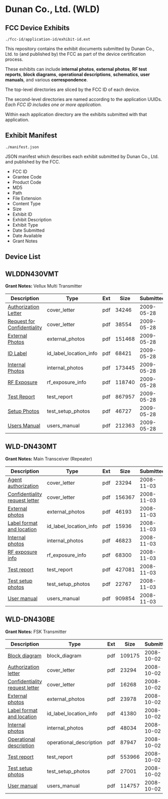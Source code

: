 # Dunan Co., Ltd. (WLD)
## FCC Device Exhibits

```
./fcc-id/application-id/exhibit-id.ext
```

This repository contains the exhibit documents submitted by Dunan Co., Ltd. to (and published by) the FCC as part of the device certification process.

These exhibits can include **internal photos**, **external photos**, **RF test reports**, **block diagrams**, **operational descriptions**, **schematics**, **user manuals**, and various **correspondence**.

The top-level directories are sliced by the FCC ID of each device.

The second-level directories are named according to the application UUIDs. *Each FCC ID includes one or more application.*

Within each application directory are the exhibits submitted with that application. 

## Exhibit Manifest

```
./manifest.json
```

JSON manifest which describes each exhibit submitted by Dunan Co., Ltd. and published by the FCC.

- FCC ID
- Grantee Code
- Product Code
- MD5
- Path
- File Extension
- Content Type
- Size
- Exhibit ID
- Exhibit Description
- Exhibit Type
- Date Submitted
- Date Available
- Grant Notes

## Device List
## WLDDN430VMT
**Grant Notes:** Vellux Multi Transmitter

| Description | Type | Ext | Size | Submitted | Available |
| ----------- | ---- | --- | ---- | --------- | --------- |
| [Authorization Letter](WLDDN430VMT/50eae54175f2b5e2ba6dae5fee7c64ae/1116759.pdf) | cover_letter | pdf | 34246 | 2009-05-28 | 2009-05-28 |
| [Request for Confidentiality](WLDDN430VMT/50eae54175f2b5e2ba6dae5fee7c64ae/1116760.pdf) | cover_letter | pdf | 38554 | 2009-05-28 | 2009-05-28 |
| [External Photos](WLDDN430VMT/50eae54175f2b5e2ba6dae5fee7c64ae/1116762.pdf) | external_photos | pdf | 151468 | 2009-05-28 | 2009-05-28 |
| [ID Label](WLDDN430VMT/50eae54175f2b5e2ba6dae5fee7c64ae/1116763.pdf) | id_label_location_info | pdf | 68421 | 2009-05-28 | 2009-05-28 |
| [Internal Photos](WLDDN430VMT/50eae54175f2b5e2ba6dae5fee7c64ae/1116764.pdf) | internal_photos | pdf | 173445 | 2009-05-28 | 2009-05-28 |
| [RF Exposure](WLDDN430VMT/50eae54175f2b5e2ba6dae5fee7c64ae/1116761.pdf) | rf_exposure_info | pdf | 118740 | 2009-05-28 | 2009-05-28 |
| [Test Report](WLDDN430VMT/50eae54175f2b5e2ba6dae5fee7c64ae/1116765.pdf) | test_report | pdf | 867957 | 2009-05-28 | 2009-05-28 |
| [Setup Photos](WLDDN430VMT/50eae54175f2b5e2ba6dae5fee7c64ae/1116766.pdf) | test_setup_photos | pdf | 46727 | 2009-05-28 | 2009-05-28 |
| [Users Manual](WLDDN430VMT/50eae54175f2b5e2ba6dae5fee7c64ae/1116767.pdf) | users_manual | pdf | 212363 | 2009-05-28 | 2009-05-28 |
## WLD-DN430MT
**Grant Notes:** Main Transceiver (Repeater)

| Description | Type | Ext | Size | Submitted | Available |
| ----------- | ---- | --- | ---- | --------- | --------- |
| [Agent authorization](WLD-DN430MT/d110387fb8a74d27c2e0b13d2706366f/1010063.pdf) | cover_letter | pdf | 23294 | 2008-11-03 | 2008-11-03 |
| [Confidentiality request letter](WLD-DN430MT/d110387fb8a74d27c2e0b13d2706366f/1025313.pdf) | cover_letter | pdf | 156367 | 2008-11-03 | 2008-11-03 |
| [External photos](WLD-DN430MT/d110387fb8a74d27c2e0b13d2706366f/1025314.pdf) | external_photos | pdf | 46193 | 2008-11-03 | 2008-11-03 |
| [Label format and location](WLD-DN430MT/d110387fb8a74d27c2e0b13d2706366f/1025316.pdf) | id_label_location_info | pdf | 15936 | 2008-11-03 | 2008-11-03 |
| [Internal photos](WLD-DN430MT/d110387fb8a74d27c2e0b13d2706366f/1025315.pdf) | internal_photos | pdf | 46823 | 2008-11-03 | 2008-11-03 |
| [RF exposure info](WLD-DN430MT/d110387fb8a74d27c2e0b13d2706366f/1025320.pdf) | rf_exposure_info | pdf | 68300 | 2008-11-03 | 2008-11-03 |
| [Test report](WLD-DN430MT/d110387fb8a74d27c2e0b13d2706366f/1025322.pdf) | test_report | pdf | 427081 | 2008-11-03 | 2008-11-03 |
| [Test setup photos](WLD-DN430MT/d110387fb8a74d27c2e0b13d2706366f/1025323.pdf) | test_setup_photos | pdf | 22767 | 2008-11-03 | 2008-11-03 |
| [User manual](WLD-DN430MT/d110387fb8a74d27c2e0b13d2706366f/1025317.pdf) | users_manual | pdf | 909854 | 2008-11-03 | 2008-11-03 |
## WLD-DN430BE
**Grant Notes:** FSK Transmitter

| Description | Type | Ext | Size | Submitted | Available |
| ----------- | ---- | --- | ---- | --------- | --------- |
| [Block diagram](WLD-DN430BE/bbab11d797705181c945a140cb8d0174/1010064.pdf) | block_diagram | pdf | 109175 | 2008-10-02 | 2008-10-02 |
| [Authorization letter](WLD-DN430BE/bbab11d797705181c945a140cb8d0174/1010063.pdf) | cover_letter | pdf | 23294 | 2008-10-02 | 2008-10-02 |
| [Confidentiality request letter](WLD-DN430BE/bbab11d797705181c945a140cb8d0174/1010065.pdf) | cover_letter | pdf | 16268 | 2008-10-02 | 2008-10-02 |
| [External photos](WLD-DN430BE/bbab11d797705181c945a140cb8d0174/1010066.pdf) | external_photos | pdf | 23978 | 2008-10-02 | 2008-10-02 |
| [Label format and location](WLD-DN430BE/bbab11d797705181c945a140cb8d0174/1010068.pdf) | id_label_location_info | pdf | 41380 | 2008-10-02 | 2008-10-02 |
| [Internal photos](WLD-DN430BE/bbab11d797705181c945a140cb8d0174/1010067.pdf) | internal_photos | pdf | 48034 | 2008-10-02 | 2008-10-02 |
| [Operational description](WLD-DN430BE/bbab11d797705181c945a140cb8d0174/1010070.pdf) | operational_description | pdf | 87947 | 2008-10-02 | 2008-10-02 |
| [Test report](WLD-DN430BE/bbab11d797705181c945a140cb8d0174/1010074.pdf) | test_report | pdf | 553966 | 2008-10-02 | 2008-10-02 |
| [Test setup photos](WLD-DN430BE/bbab11d797705181c945a140cb8d0174/1010073.pdf) | test_setup_photos | pdf | 27001 | 2008-10-02 | 2008-10-02 |
| [User manual](WLD-DN430BE/bbab11d797705181c945a140cb8d0174/1010069.pdf) | users_manual | pdf | 114757 | 2008-10-02 | 2008-10-02 |
